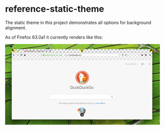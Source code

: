 # reference-static-theme

The static theme in this project demonstrates all options for background alignment.

As of Firefox 63.0a1 it currently renders like this:

![Screenshot of reference static theme rendering](screenshot.png?raw=true)

